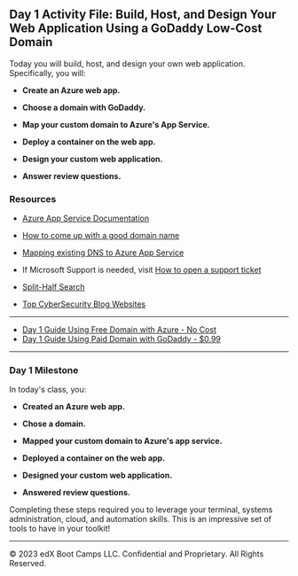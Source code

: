 ## Day 1 Activity File: Build, Host, and Design Your Web Application Using a GoDaddy Low-Cost Domain

Today you will build, host, and design your own web application. Specifically, you will:

  - **Create an Azure web app.** 

  - **Choose a domain with GoDaddy.**

  - **Map your custom domain to Azure's App Service.**

  - **Deploy a container on the web app.**

  - **Design your custom web application.**

  - **Answer review questions.**

### Resources

- [Azure App Service Documentation](https://docs.microsoft.com/en-us/azure/app-service/)

- [How to come up with a good domain name](https://www.godaddy.com/resources/skills/10-tips-for-choosing-the-perfect-domain-name/)

- [Mapping existing DNS to Azure App Service](https://docs.microsoft.com/en-us/azure/app-service/app-service-web-tutorial-custom-domain?tabs=cname#a)

- If Microsoft Support is needed, visit [How to open a support ticket](https://docs.microsoft.com/en-us/azure/azure-portal/supportability/how-to-create-azure-support-request)

- [Split-Half Search](https://www.peachpit.com/articles/article.aspx?p=420908&seqNum=3)

- [Top CyberSecurity Blog Websites](https://onlinedegrees.sandiego.edu/top-cyber-security-blogs-websites/)

---

- [Day 1 Guide Using Free Domain with Azure - No Cost](https://docs.google.com/document/d/1LCmP_Aklpcr7ipUaqMzSN7iNCfx6J_1TWjXBM_umduE/edit?usp=sharing) 
- [Day 1 Guide Using Paid Domain with GoDaddy - $0.99](https://docs.google.com/document/d/1pQEQgcv_7nyoOBGT7u6Ruhs_DOWlAzi8vLoh3Hdruks/edit?usp=sharing) 

---

### Day 1 Milestone

In today's class, you:
  - **Created an Azure web app.** 

  - **Chose a domain.**

  - **Mapped your custom domain to Azure's app service.**

  - **Deployed a container on the web app.**

  - **Designed your custom web application.**

  - **Answered review questions.**

Completing these steps required you to leverage your terminal, systems administration, cloud, and automation skills. This is an impressive set of tools to have in your toolkit!

---

© 2023 edX Boot Camps LLC. Confidential and Proprietary. All Rights Reserved.  
